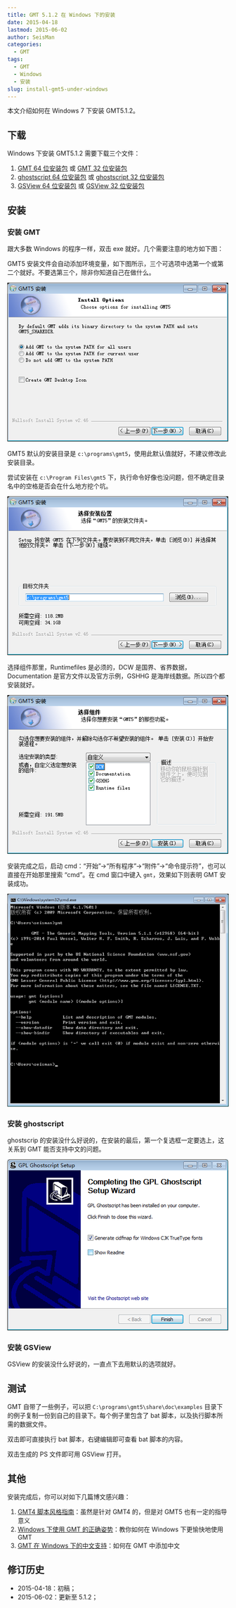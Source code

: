 ```yaml
---
title: GMT 5.1.2 在 Windows 下的安装
date: 2015-04-18
lastmod: 2015-06-02
author: SeisMan
categories:
  - GMT
tags:
  - GMT
  - Windows
  - 安装
slug: install-gmt5-under-windows
---
```


本文介绍如何在 Windows 7 下安装 GMT5.1.2。

<!--more-->

## 下载

Windows 下安装 GMT5.1.2 需要下载三个文件：

1.  [GMT 64 位安装包](http://mirrors.ustc.edu.cn/gmt/bin/gmt-5.1.2-win64.exe)
    或 [GMT 32 位安装包](http://mirrors.ustc.edu.cn/gmt/bin/gmt-5.1.2-win32.exe)
2.  [ghostscript 64 位安装包](https://github.com/ArtifexSoftware/ghostpdl-downloads/releases/download/gs919/gs919w64.exe) 或
    [ghostscript 32 位安装包](https://github.com/ArtifexSoftware/ghostpdl-downloads/releases/download/gs919/gs919w32.exe)
3.  [GSView 64 位安装包](http://pages.cs.wisc.edu/~ghost/gsview/download/gsv50w64.exe)
    或 [GSView 32 位安装包](http://pages.cs.wisc.edu/~ghost/gsview/download/gsv50w32.exe)

## 安装

### 安装 GMT

跟大多数 Windows 的程序一样，双击 exe 就好。几个需要注意的地方如下图：

GMT5 安装文件会自动添加环境变量，如下图所示，三个可选项中选第一个或第二个就好。不要选第三个，除非你知道自己在做什么。

![](/images/2015041801.png)

GMT5 默认的安装目录是 `c:\programs\gmt5`，使用此默认值就好，不建议修改此安装目录。

尝试安装在 `c:\Program Files\gmt5` 下，执行命令好像也没问题，但不确定目录名中的空格是否会在什么地方挖个坑。

![](/images/2015041802.png)

选择组件那里，Runtimefiles 是必须的，DCW 是国界、省界数据，Documentation 是官方文件以及官方示例，GSHHG 是海岸线数据。所以四个都安装就好。

![](/images/2015041803.png)

安装完成之后，启动 cmd：“开始”-\>“所有程序”-\>“附件”-\>“命令提示符”，也可以直接在开始那里搜索 “cmd”。在 cmd 窗口中键入 `gmt`，效果如下则表明 GMT 安装成功。

![](/images/2015041804.png)

### 安装 ghostscript

ghostscrip 的安装没什么好说的，在安装的最后，第一个复选框一定要选上，这关系到 GMT 能否支持中文的问题。

![](/images/2015041805.png)

### 安装 GSView

GSView 的安装没什么好说的，一直点下去用默认的选项就好。

## 测试

GMT 自带了一些例子，可以把 `C:\programs\gmt5\share\doc\examples` 目录下的例子复制一份到自己的目录下。每个例子里包含了 bat 脚本，以及执行脚本所需的数据文件。

双击即可直接执行 bat 脚本，右键编辑即可查看 bat 脚本的内容。

双击生成的 PS 文件即可用 GSView 打开。

## 其他

安装完成后，你可以对如下几篇博文感兴趣：

1.  [GMT4 脚本风格指南](/gmt4-style-guide/)：虽然是针对 GMT4 的，但是对 GMT5 也有一定的指导意义
2.  [Windows 下使用 GMT 的正确姿势](how-to-use-gmt-under-windows/)：教你如何在 Windows 下更愉快地使用 GMT
3.  [GMT 在 Windows 下的中文支持](/gmt-chinese-support-under-windows/)：如何在 GMT 中添加中文

## 修订历史

-   2015-04-18：初稿；
-   2015-06-02：更新至 5.1.2；

